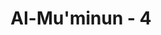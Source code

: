 ---
title: "Al-Mu'minun - 4"
no: 4
arabic_no: ٤
ayah: وَالَّذِيْنَ هُمْ لِلزَّكٰوةِ فَاعِلُوْنَ ۙ
translation: "dan orang yang menunaikan zakat,"
tafsir: "Menunaikan zakat wajib dan derma yang dianjurkan. Dalam ayat ini Allah menerangkan bahwa sifat keempat dari orang mukmin yang beruntung itu, ialah suka mengeluarkan zakat dan memberi derma yang dianjurkan, yang oleh mereka dipandang sebagai usaha untuk membersihkan harta dan dirinya dari sifat kikir, tamak serakah, hanya mengutamakan diri sendiri (egois), dan juga untuk meringankan penderitaan hamba-hamba Allah yang kekurangan, sesuai dengan firman-Nya:\n\nSungguh beruntung orang yang menyucikannya (jiwa itu). (asy- Syams/91: 9)"
---